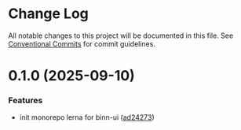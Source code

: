 # Change Log

All notable changes to this project will be documented in this file.
See [Conventional Commits](https://conventionalcommits.org) for commit guidelines.

# 0.1.0 (2025-09-10)


### Features

* init monorepo lerna for binn-ui ([ad24273](https://github.com/ntcbinh/binn-ui/commit/ad24273a0fda123b64e9afbd1b3ae69c0ffa73d5))
